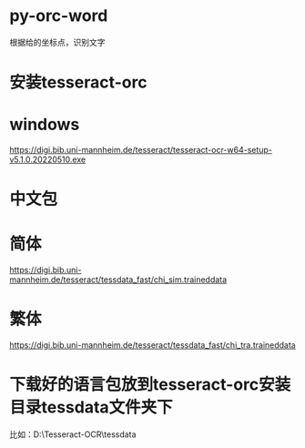 # py-orc-word
根据给的坐标点，识别文字

# 安装tesseract-orc
# windows
https://digi.bib.uni-mannheim.de/tesseract/tesseract-ocr-w64-setup-v5.1.0.20220510.exe

# 中文包
# 简体
https://digi.bib.uni-mannheim.de/tesseract/tessdata_fast/chi_sim.traineddata
# 繁体
https://digi.bib.uni-mannheim.de/tesseract/tessdata_fast/chi_tra.traineddata

# 下载好的语言包放到tesseract-orc安装目录tessdata文件夹下
比如：D:\Tesseract-OCR\tessdata